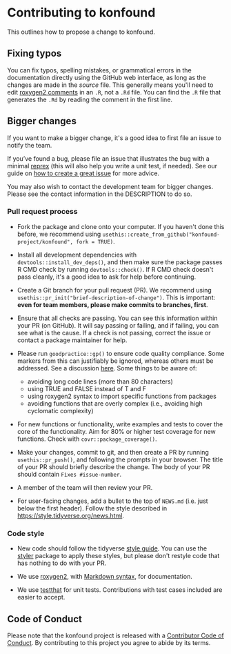 # Contributing to konfound

This outlines how to propose a change to konfound.

## Fixing typos

You can fix typos, spelling mistakes, or grammatical errors in the documentation directly using the GitHub web interface, as long as the changes are made in the _source_ file. 
This generally means you'll need to edit [roxygen2 comments](https://roxygen2.r-lib.org/articles/roxygen2.html) in an `.R`, not a `.Rd` file. 
You can find the `.R` file that generates the `.Rd` by reading the comment in the first line.

## Bigger changes

If you want to make a bigger change, it's a good idea to first file an issue to notify the team.

If you’ve found a bug, please file an issue that illustrates the bug with a minimal 
[reprex](https://www.tidyverse.org/help/#reprex) (this will also help you write a unit test, if needed).
See our guide on [how to create a great issue](https://code-review.tidyverse.org/issues/) for more advice.

You may also wish to contact the development team for bigger changes. Please see the contact information in the DESCRIPTION to do so.

### Pull request process

*   Fork the package and clone onto your computer. If you haven't done this before, we recommend using `usethis::create_from_github("konfound-project/konfound", fork = TRUE)`.

*   Install all development dependencies with `devtools::install_dev_deps()`, and then make sure the package passes R CMD check by running `devtools::check()`. 
    If R CMD check doesn't pass cleanly, it's a good idea to ask for help before continuing.
    
*   Create a Git branch for your pull request (PR). We recommend using `usethis::pr_init("brief-description-of-change")`. This is important: **even for team members, please make commits to branches, first**.

*   Ensure that all checks are passing. You can see this information within your PR (on GitHub). It will say passing or failing, and if failing, you can see what is the cause. If a check is not passing, correct the issue or contact a package maintainer for help.

*   Please run `goodpractice::gp()` to ensure code quality compliance. Some markers from this can justifiably be ignored, whereas others must be addressed. See a discussion [here](https://github.com/konfound-project/konfound/issues/50). Some things to be aware of:
    * avoiding long code lines (more than 80 characters)
    * using TRUE and FALSE instead of T and F
    * using roxygen2 syntax to import specific functions from packages
    * avoiding functions that are overly complex (i.e., avoiding high cyclomatic complexity)
 
*   For new functions or functionality, write examples and tests to cover the core of the functionality. Aim for 80% or higher test coverage for new functions. Check with `covr::package_coverage()`. 

*   Make your changes, commit to git, and then create a PR by running `usethis::pr_push()`, and following the prompts in your browser.
    The title of your PR should briefly describe the change.
    The body of your PR should contain `Fixes #issue-number`.
    
*   A member of the team will then review your PR.

*  For user-facing changes, add a bullet to the top of `NEWS.md` (i.e. just below the first header). Follow the style described in <https://style.tidyverse.org/news.html>.

### Code style

*   New code should follow the tidyverse [style guide](https://style.tidyverse.org). 
    You can use the [styler](https://CRAN.R-project.org/package=styler) package to apply these styles, but please don't restyle code that has nothing to do with your PR.  

*  We use [roxygen2](https://cran.r-project.org/package=roxygen2), with [Markdown syntax](https://cran.r-project.org/web/packages/roxygen2/vignettes/rd-formatting.html), for documentation.  

*  We use [testthat](https://cran.r-project.org/package=testthat) for unit tests. 
   Contributions with test cases included are easier to accept.  

## Code of Conduct

Please note that the konfound project is released with a
[Contributor Code of Conduct](CODE_OF_CONDUCT.md). By contributing to this
project you agree to abide by its terms.
